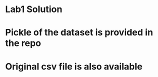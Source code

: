 # Lab1 Solution
# Pickle of the dataset is provided in the repo
# Original csv file is also available
